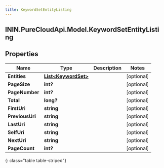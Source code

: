 ```yaml
---
title: KeywordSetEntityListing
---
```

## ININ.PureCloudApi.Model.KeywordSetEntityListing

## Properties

|Name | Type | Description | Notes|
|------------ | ------------- | ------------- | -------------|
| **Entities** | [**List&lt;KeywordSet&gt;**](KeywordSet.html) |  | [optional] |
| **PageSize** | **int?** |  | [optional] |
| **PageNumber** | **int?** |  | [optional] |
| **Total** | **long?** |  | [optional] |
| **FirstUri** | **string** |  | [optional] |
| **PreviousUri** | **string** |  | [optional] |
| **LastUri** | **string** |  | [optional] |
| **SelfUri** | **string** |  | [optional] |
| **NextUri** | **string** |  | [optional] |
| **PageCount** | **int?** |  | [optional] |
{: class="table table-striped"}


